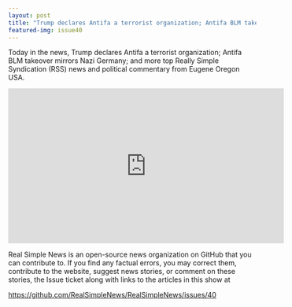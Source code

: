 ```yaml
---
layout: post
title: "Trump declares Antifa a terrorist organization; Antifa BLM takeover mirrors Nazi Germany"
featured-img: issue40
---
```


Today in the news, Trump declares Antifa a terrorist organization; Antifa BLM takeover mirrors Nazi Germany; and more top Really Simple Syndication (RSS) news and political commentary from Eugene Oregon USA.

<iframe width="560" height="315" src="https://www.youtube.com/embed/b88f93P-vSE" frameborder="0" allow="accelerometer; autoplay; encrypted-media; gyroscope; picture-in-picture" allowfullscreen></iframe>

Real Simple News is an open-source news organization on GitHub that you can contribute to. If you find any factual errors, you may correct them, contribute to the website, suggest news stories, or comment on these stories, the Issue ticket along with links to the articles in this show at 

<https://github.com/RealSimpleNews/RealSimpleNews/issues/40>
